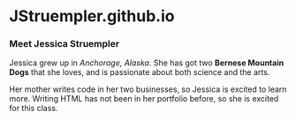 # JStruempler.github.io

<!DOCTYPE html>
<html lang="en">
  <meta charset="UTF-8">
  <title>Jessica Struempler</title>
  <body>
    <h3>Meet Jessica Struempler</h3>
    <p>Jessica grew up in <em>Anchorage, Alaska</em>. She has got two <strong>Bernese Mountain Dogs</strong> that she loves, and is passionate about both science and the arts.</p> 
     <p>Her mother writes code in her two businesses, so Jessica is excited to learn more. Writing HTML has not been in her portfolio before, so she is excited for this class.</p>
  </body>
</html>
